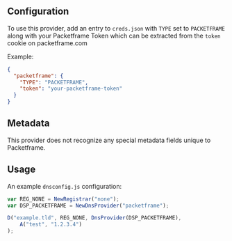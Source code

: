 ## Configuration

To use this provider, add an entry to `creds.json` with `TYPE` set to `PACKETFRAME`
along with your Packetframe Token which can be extracted from the `token` cookie on packetframe.com

Example:

```json
{
  "packetframe": {
    "TYPE": "PACKETFRAME",
    "token": "your-packetframe-token"
  }
}
```

## Metadata
This provider does not recognize any special metadata fields unique to Packetframe.

## Usage
An example `dnsconfig.js` configuration:

```javascript
var REG_NONE = NewRegistrar("none");
var DSP_PACKETFRAME = NewDnsProvider("packetframe");

D("example.tld", REG_NONE, DnsProvider(DSP_PACKETFRAME),
    A("test", "1.2.3.4")
);
```

